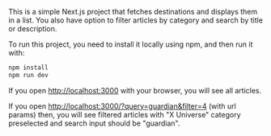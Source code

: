 This is a simple Next.js project that fetches destinations  and displays them in a list. 
You also have option to filter articles by category and search by title or description.

To run this project, you need to install it locally using npm, and then run it with:

```bash
npm install
npm run dev
```


If you open [http://localhost:3000](http://localhost:3000) with your browser, you will see all articles. 

If you open [http://localhost:3000/?query=guardian&filter=4](http://localhost:3000/?query=guardian&filter=4) (with url params) then, you will see filtered articles with "X Universe" category preselected and search input should be "guardian".
